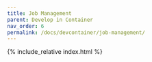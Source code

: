 ```yaml
---
title: Job Management
parent: Develop in Container
nav_order: 6
permalink: /docs/devcontainer/job-management/
---
```


{% include_relative index.html %}